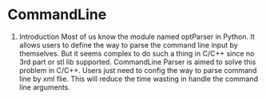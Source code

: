 # CommandLine
1. Introduction
  Most of us know the module named optParser in Python. It allows users to define the way to parse the command line input by themselves.
  But it seems complex to do such a thing in C/C++ since no 3rd part or stl lib supported. CommandLine Parser is aimed  to solve this problem in C/C++. Users just need to config the way to parse command line by xml flie.
  This will reduce the time wasting in handle the command line arguments.

